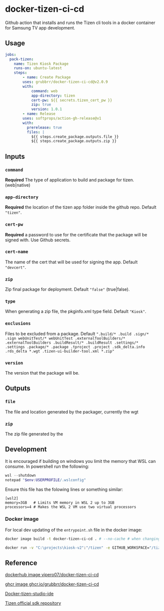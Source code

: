 # docker-tizen-ci-cd
Github action that installs and runs the Tizen cli tools in a docker container for Samsung TV app development.

## Usage

```yml
jobs:
  pack-tizen:
    name: Tizen Kiosk Package
    runs-on: ubuntu-latest
    steps:
        - name: Create Package
        uses: grubbrr/docker-tizen-ci-cd@v2.0.9
        with:
            command: web
            app-directory: tizen
            cert-pw: ${{ secrets.tizen_cert_pw }}
            zip: true
            version: 1.0.1
        - name: Release
        uses: softprops/action-gh-release@v1
        with:
          prerelease: true
          files: |
            ${{ steps.create_package.outputs.file }}
            ${{ steps.create_package.outputs.zip }}
```

## Inputs

### `command`

**Required** The type of application to build and package for tizen. (web|native)

### `app-directory`

**Required** the location of the tizen app folder inside the github repo. Default `"tizen"`.

### `cert-pw`

**Required** a password to use for the certificate that the package will be signed with. Use Github secrets.

### `cert-name`

The name of the cert that will be used for signing the app. Default `"devcert"`.

### `zip`

Zip final package for deployment. Default `"false"` (true|false).

### `type`

When generating a zip file, the pkginfo.xml type field. Default `"Kiosk"`.

### `exclusions`

Files to be excluded from a package. Default `".build/* .build .sign/* .sign webUnitTest/* webUnitTest .externalToolBuilders/* .externalToolBuilders .buildResult/* .buildResult .settings/* .settings .package/* .package .tproject .project .sdk_delta.info .rds_delta *.wgt .tizen-ui-builder-tool.xml *.zip"`

### `version`

The version that the package will be.

## Outputs

### `file`

The file and location generated by the packager, currently the wgt

### `zip`

The zip file generated by the 

## Development
It is encouraged if building on windows you limit the memory that WSL can consume. In powershell run the following:

```powershell
wsl --shutdown
notepad "$env:USERPROFILE/.wslconfig"
```

Ensure this file has the folowing lines or something similar:

```
[wsl2]
memory=3GB   # Limits VM memory in WSL 2 up to 3GB
processors=4 # Makes the WSL 2 VM use two virtual processors
```

### Docker image

For local dev updating of the `entrypoint.sh` file in the docker image:

```sh
docker image build -t docker-tizen-ci-cd . # --no-cache # when changing builder layers

docker run -v "C:\projects\kiosk-v2":"/tizen" -e GITHUB_WORKSPACE="/tizen" --rm docker-tizen-ci-cd web tizen password cert "*.zip" true Kiosk 1.0.0
```

## Reference

[dockerhub image vipero07/docker-tizen-ci-cd](https://hub.docker.com/repository/docker/vipero07/docker-tizen-ci-cd)

[ghcr image ghcr.io/grubbrr/docker-tizen-ci-cd](https://ghcr.io/grubbrr/docker-tizen-ci-cd)

[Docker-tizen-studio-ide](https://github.com/ubergeek77/Docker-tizen-studio-ide)

[Tizen official sdk repository](http://download.tizen.org/sdk/tizenstudio/official/binary/)